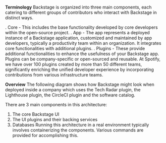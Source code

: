 **Terminology**
Backstage is organized into three main components, each catering to different groups of contributors who interact with Backstage in distinct ways.

. Core - This includes the base functionality developed by core developers within the open-source project.
. App - The app represents a deployed instance of a Backstage application, customized and maintained by app developers, typically a productivity team within an organization. It integrates core functionalities with additional plugins.
. Plugins - These provide additional functionalities to enhance the usefulness of your Backstage app. Plugins can be company-specific or open-sourced and reusable. At Spotify, we have over 100 plugins created by more than 50 different teams, significantly enriching the unified developer experience by incorporating contributions from various infrastructure teams.

**Overview**
The following diagram shows how Backstage might look when deployed inside a company which uses the Tech Radar plugin, the Lighthouse plugin, the CircleCI plugin and the software catalog.

There are 3 main components in this architecture:

1. The core Backstage UI
2. The UI plugins and their backing services
3. Databases
Running this architecture in a real environment typically involves containerizing the components. Various commands are provided for accomplishing this.
